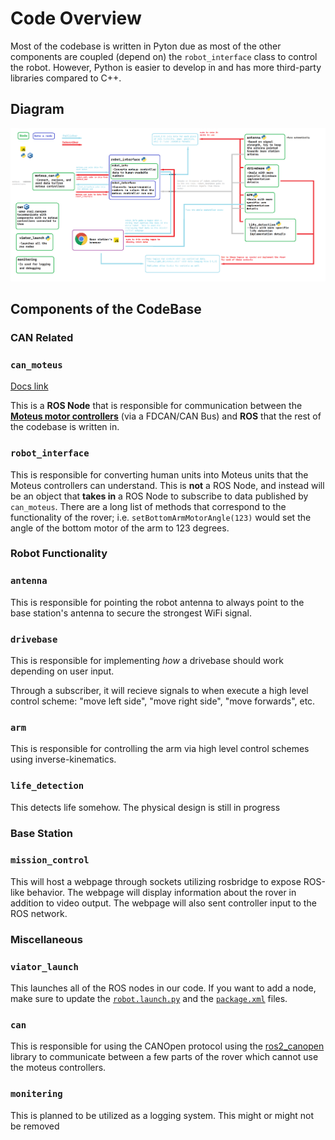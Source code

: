 # **Code Overview**

Most of the codebase is written in Pyton due as most of the other components are coupled (depend on) the `robot_interface` class to control the robot. However, Python is easier to develop in and has more third-party libraries compared to C++. 

## **Diagram**
![what](./resources/program_structure2.png)

## **Components of the CodeBase**
### **CAN Related**

### **`can_moteus`**
[Docs link](./can_moteus.md)

This is a **ROS Node** that is responsible for communication between the [**Moteus motor controllers**](https://github.com/mjbots/moteus) (via a FDCAN/CAN Bus) and **ROS** that the rest of the codebase is written in. 

### **`robot_interface`**
This is responsible for converting human units into Moteus units that the Moteus controllers can understand. This is **not** a ROS Node, and instead will be an object that **takes in** a ROS Node to subscribe to data published by `can_moteus`. There are a long list of methods that correspond to the functionality of the rover; i.e. `setBottomArmMotorAngle(123)` would set the angle of the bottom motor of the arm to 123 degrees.

### **Robot Functionality**

### **`antenna`**
This is responsible for pointing the robot antenna to always point to the base station's antenna to secure the strongest WiFi signal.

### **`drivebase`**
This is responsible for implementing *how* a drivebase should work depending on user input. 

Through a subscriber, it will recieve signals to when execute a high level control scheme: "move left side", "move right side", "move forwards", etc.

### **`arm`**
This is responsible for controlling the arm via high level control schemes using inverse-kinematics. 

### **`life_detection`**
This detects life somehow. The physical design is still in progress

### **Base Station**
### **`mission_control`**
This will host a webpage through sockets utilizing rosbridge to expose ROS-like behavior. The webpage will display information about the rover in addition to video output. The webpage will also sent controller input to the ROS network.

### **Miscellaneous**

### **`viator_launch`**
This launches all of the ROS nodes in our code. If you want to add a node, make sure to update the [`robot.launch.py`](../src/viator_launch/launch/robot.launch.py) and the [`package.xml`](../src/viator_launch/setup.py) files. 

### **`can`**
This is responsible for using the CANOpen protocol using the [ros2_canopen](https://github.com/ros-industrial/ros2_canopen) library to communicate between a few parts of the rover which cannot use the moteus controllers. 


### **`monitering`**
This is planned to be utilized as a logging system. This might or might not be removed




